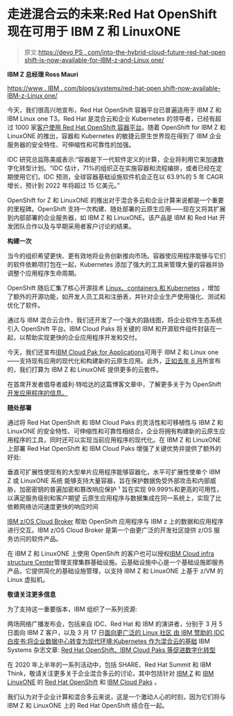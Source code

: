 # 走进混合云的未来:Red Hat OpenShift 现在可用于 IBM Z 和 LinuxONE

> 原文:[https://devo PS . com/into-the-hybrid-cloud-future-red-hat-open shift-is-now-available-for-IBM-z-and-Linux one/](https://devops.com/into-the-hybrid-cloud-future-red-hat-openshift-is-now-available-for-ibm-z-and-linuxone/)

**IBM Z 总经理 Ross Mauri**

[https://www . IBM . com/blogs/systems/red-hat-open shift-now-available-IBM-z-Linux one/](https://www.ibm.com/blogs/systems/red-hat-openshift-now-available-ibm-z-linuxone/)

今天，我们很高兴地宣布，Red Hat OpenShift 容器平台已普遍适用于 IBM Z 和 IBM Linux one T3。Red Hat 是混合云和企业 Kubernetes 的领导者，已经有超过 1000 家[客户使用 Red Hat OpenShift 容器平台](https://www.redhat.com/en/about/press-releases/more-1000-enterprises-across-globe-adopt-red-hat-openshift-container-platform-power-business-applications)。随着 OpenShift for IBM Z 和 LinuxONE 的推出，容器和 Kubernetes 的敏捷云原生世界现在得到了 IBM 企业服务器的安全特性、可伸缩性和可靠性的加强。

IDC 研究总监陈美威表示:“容器是下一代软件定义的计算，企业将利用它来加速数字化转型计划。“IDC 估计，71%的组织正在实施容器和流程编排，或者已经在定期使用它们，IDC 预测，全球容器基础设施软件机会正在以 63.9%的 5 年 CAGR 增长，预计到 2022 年将超过 15 亿美元。”

OpenShift for Z 和 LinuxONE 的推出对于混合多云和企业计算来说都是一个重要的里程碑。OpenShift 支持一次构建、随处部署的云原生应用——现在又将其扩展到内部部署的企业服务器，如 IBM Z 和 LinuxONE。该产品是 IBM 和 Red Hat 开发团队合作以及与早期采用者客户讨论的结果。

**构建一次**

当今的组织希望更快、更有效地将业务创新推向市场。容器使应用程序能够与它们的软件依赖项打包在一起，Kubernetes 添加了强大的工具来管理大量的容器并协调整个应用程序生命周期。

OpenShift 随后汇集了核心开源技术 [Linux、containers 和 Kubernetes](https://www.ibm.com/it-infrastructure/linuxone/capabilities/linux-containers) ，增加了额外的开源功能，如开发人员工具和注册表，并针对企业生产使用强化、测试和优化了软件。

通过与 IBM 混合云合作，我们还开发了一个强大的路线图，将企业软件生态系统引入 OpenShift 平台。IBM Cloud Paks 将关键的 IBM 和开源软件组件封装在一起，以帮助实现更快的企业应用程序开发和交付。

今天，我们还宣布[IBM Cloud Pak for Applications](https://www.ibm.com/cloud/cloud-pak-for-applications)可用于 IBM Z 和 Linux one——支持现有应用的现代化和构建新的云原生应用。此外，[正如去年 8 月](https://www.ibm.com/blogs/systems/announcing-our-direction-for-red-hat-openshift-for-ibm-z-and-linuxone/)所宣布的，我们打算为 IBM Z 和 LinuxONE 提供更多的云套件。

在首席开发者倡导者威利·特哈达的这篇博客文章中，了解更多关于为 OpenShift [开发应用程序的信息。](https://developer.ibm.com/blogs/willie-tejada-redhat-openshift-ibmz/)

**随处部署**

通过将 Red Hat OpenShift 和 IBM Cloud Paks 的灵活性和可移植性与 IBM Z 和 LinuxONE 的安全特性、可伸缩性和可靠性相结合，企业将拥有构建新的云原生应用程序的工具，同时还可以实现当前应用程序的现代化。在 IBM Z 和 LinuxONE 上部署 Red Hat OpenShift 和 IBM Cloud Paks 增强了关键优势并提供了额外的好处:

垂直可扩展性使现有的大型单片应用程序能够容器化，水平可扩展性使单个 IBM Z 或 LinuxONE 系统
能够支持大量容器，旨在保护数据免受外部攻击和内部威胁，加密密钥的普遍加密和篡改响应保护 ¹
旨在实现 99.999%和更高的可用性，以满足服务级别和客户期望
云原生应用程序与数据集成在同一系统上，实现了比依赖网络访问速度更快的响应时间

[IBM z/OS Cloud Broker](https://www.ibm.com/marketplace/zos-cloud-broker) 帮助 OpenShift 应用程序与 IBM z 上的数据和应用程序进行交互。IBM z/OS Cloud Broker 是第一个由更广泛的开发社区提供 z/OS 服务访问的软件产品。

在 IBM Z 和 LinuxONE 上使用 OpenShift 的客户也可以授权[IBM Cloud infra structure Center](https://www.ibm.com/us-en/marketplace/cloud-infrastructure-center)管理支撑集群基础设施。云基础设施中心是一个基础设施即服务产品，它提供简化的基础设施管理，以支持 IBM Z 和 LinuxONE 上基于 z/VM 的 Linux 虚拟机。

**敬请关注更多信息**

为了支持这一重要版本，IBM 组织了一系列资源:

两场网络广播发布会，包括来自 IDC、Red Hat 和 IBM 的演讲者，分别于 3 月 5 日面向 IBM Z 客户，以及 3 月 17 日[面向更广泛的 Linux 社区
由 IBM 赞助的 IDC 白皮书:](https://event.on24.com/wcc/r/2176696/FAC6CEA4BFAC63A1A743907BEB78B376?partnerref=blog)[将企业数据中心转变为现代环境:Kubernetes 作为混合云的基础](https://www.ibm.com/account/reg/signup?formid=urx-40088)
IBM Systems 杂志文章: [Red Hat OpenShift、IBM Cloud Paks 等促进数字化转型](https://ibmsystemsmag.com/01/2020/cutting-edge-ibm-z-innovations)

在 2020 年上半年的一系列活动中，包括 SHARE、Red Hat Summit 和 IBM Think，敬请关注更多关于企业混合多云的讨论，其中包括针对 [IBM Z](https://www.ibm.com/it-infrastructure/z/capabilities/cloud-native-development) 和 [IBM LinuxONE](https://www.ibm.com/it-infrastructure/linuxone/capabilities/linux-containers) 的 [Red Hat OpenShift](https://www.openshift.com) 和 [IBM Cloud Paks](https://www.ibm.com/cloud/paks/) 。

我们认为对于企业计算和混合多云来说，这是一个激动人心的时刻，因为它们将与 IBM Z 和 LinuxONE 上的 Red Hat OpenShift 结合在一起。